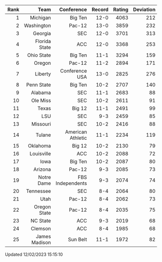 | Rank  | Team                 | Conference           | Record   | Rating | Deviation |
| ---:  | ---:                 | ---:                 | ---:     | ---:   | ---:      |
| 1     | Michigan             | Big Ten              | 12-0     | 4063   | 212       |
| 2     | Washington           | Pac-12               | 13-0     | 3859   | 232       |
| 3     | Georgia              | SEC                  | 12-0     | 3701   | 313       |
| 4     | Florida State        | ACC                  | 12-0     | 3368   | 253       |
| 5     | Ohio State           | Big Ten              | 11-1     | 3294   | 159       |
| 6     | Oregon               | Pac-12               | 11-2     | 2894   | 171       |
| 7     | Liberty              | Conference USA       | 13-0     | 2825   | 276       |
| 8     | Penn State           | Big Ten              | 10-2     | 2707   | 140       |
| 9     | Alabama              | SEC                  | 11-1     | 2683   | 88        |
| 10    | Ole Miss             | SEC                  | 10-2     | 2611   | 91        |
| 11    | Texas                | Big 12               | 11-1     | 2491   | 99        |
| 12    | LSU                  | SEC                  | 9-3      | 2459   | 85        |
| 13    | Missouri             | SEC                  | 10-2     | 2416   | 88        |
| 14    | Tulane               | American Athletic    | 11-1     | 2234   | 119       |
| 15    | Oklahoma             | Big 12               | 10-2     | 2130   | 79        |
| 16    | Louisville           | ACC                  | 10-2     | 2088   | 72        |
| 17    | Iowa                 | Big Ten              | 10-2     | 2087   | 80        |
| 18    | Arizona              | Pac-12               | 9-3      | 2085   | 73        |
| 19    | Notre Dame           | FBS Independents     | 9-3      | 2074   | 74        |
| 20    | Tennessee            | SEC                  | 8-4      | 2064   | 80        |
| 21    | Utah                 | Pac-12               | 8-4      | 2062   | 73        |
| 22    | Oregon State         | Pac-12               | 8-4      | 2035   | 75        |
| 23    | NC State             | ACC                  | 9-3      | 2019   | 68        |
| 24    | Clemson              | ACC                  | 8-4      | 1985   | 68        |
| 25    | James Madison        | Sun Belt             | 11-1     | 1972   | 82        |

Updated 12/02/2023 15:15:10
